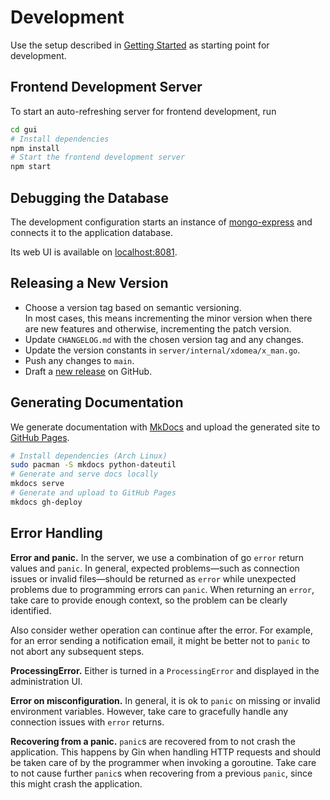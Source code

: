 # Development

Use the setup described in [Getting Started](./installation.md#getting-started) as starting point for development.

## Frontend Development Server

To start an auto-refreshing server for frontend development, run

```sh
cd gui
# Install dependencies
npm install
# Start the frontend development server
npm start
```

## Debugging the Database

The development configuration starts an instance of [mongo-express](https://github.com/mongo-express/mongo-express) and connects it to the application database.

Its web UI is available on [localhost:8081](http://localhost:8081).

## Releasing a New Version

- Choose a version tag based on semantic versioning.  
  In most cases, this means incrementing the minor version when there are new features and otherwise, incrementing the patch version.
- Update `CHANGELOG.md` with the chosen version tag and any changes.
- Update the version constants in `server/internal/xdomea/x_man.go`.
- Push any changes to `main`.
- Draft a [new release](https://github.com/Landesarchiv-Thueringen/x-man/releases/new) on GitHub.

## Generating Documentation

We generate documentation with [MkDocs](https://www.mkdocs.org/) and upload the generated site to [GitHub Pages](https://pages.github.com/).

```sh
# Install dependencies (Arch Linux)
sudo pacman -S mkdocs python-dateutil
# Generate and serve docs locally
mkdocs serve
# Generate and upload to GitHub Pages
mkdocs gh-deploy
```

## Error Handling

**Error and panic.**
In the server, we use a combination of go `error` return values and `panic`. In general, expected problems—such as connection issues or invalid files—should be returned as `error` while unexpected problems due to programming errors can `panic`.
When returning an `error`, take care to provide enough context, so the problem can be clearly identified.

Also consider wether operation can continue after the error. For example, for an error sending a notification email, it might be better not to `panic` to not abort any subsequent steps.

**ProcessingError.**
Either is turned in a `ProcessingError` and displayed in the administration UI.

**Error on misconfiguration.**
In general, it is ok to `panic` on missing or invalid environment variables. However, take care to gracefully handle any connection issues with `error` returns.

**Recovering from a panic.**
`panic`s are recovered from to not crash the application. This happens by Gin when handling HTTP requests and should be taken care of by the programmer when invoking a goroutine.
Take care to not cause further `panic`s when recovering from a previous `panic`, since this might crash the application.
